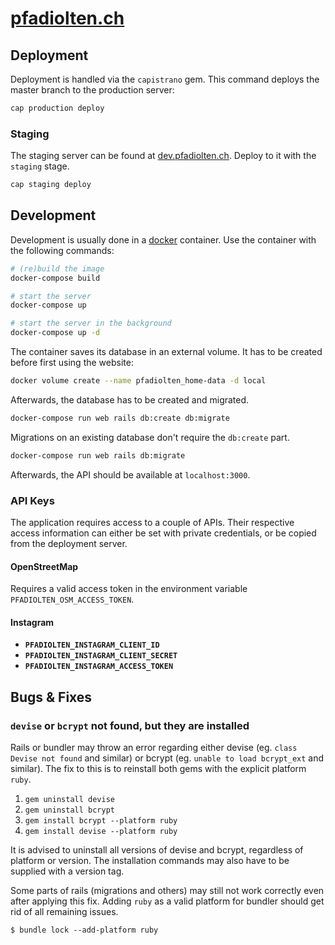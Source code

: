 # [pfadiolten.ch](https://pfadiolten.ch)

## Deployment
Deployment is handled via the `capistrano` gem.
This command deploys the master branch to the production server:
```bash
cap production deploy
```

### Staging
The staging server can be found at [dev.pfadiolten.ch](https://dev.pfadiolten.ch).
Deploy to it with the `staging` stage.
```bash
cap staging deploy
```

## Development
Development is usually done in a [docker](https://www.docker.com) container.
Use the container with the following commands:
```bash
# (re)build the image
docker-compose build

# start the server
docker-compose up

# start the server in the background
docker-compose up -d
```
The container saves its database in an external volume.
It has to be created before first using the website:
```bash
docker volume create --name pfadiolten_home-data -d local
``` 
Afterwards, the database has to be created and migrated.
```bash
docker-compose run web rails db:create db:migrate
```
Migrations on an existing database don't require the `db:create` part.
```bash
docker-compose run web rails db:migrate
```
Afterwards, the API should be available at `localhost:3000`.

### API Keys
The application requires access to a couple of APIs.
Their respective access information can either be set with private credentials,
or be copied from the deployment server.

#### OpenStreetMap
Requires a valid access token in the environment variable `PFADIOLTEN_OSM_ACCESS_TOKEN`.

#### Instagram
- **`PFADIOLTEN_INSTAGRAM_CLIENT_ID`**
- **`PFADIOLTEN_INSTAGRAM_CLIENT_SECRET`**
- **`PFADIOLTEN_INSTAGRAM_ACCESS_TOKEN`**

## Bugs & Fixes
### `devise` or `bcrypt` not found, but they are installed  
Rails or bundler may throw an error regarding either devise (eg. `class Devise not found` and similar) or bcrypt (eg. `unable to load bcrypt_ext` and similar).
The fix to this is to reinstall both gems with the explicit platform `ruby`.

1. `gem uninstall devise`
2. `gem uninstall bcrypt`
3. `gem install bcrypt --platform ruby`
4. `gem install devise --platform ruby`

It is advised to uninstall all versions of devise and bcrypt, regardless of platform or version.
The installation commands may also have to be supplied with a version tag.

Some parts of rails (migrations and others) may still not work correctly even after applying this fix.
Adding `ruby` as a valid platform for bundler should get rid of all remaining issues.

```
$ bundle lock --add-platform ruby
```
